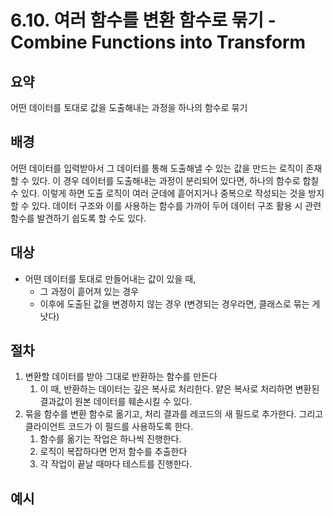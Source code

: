 # 6.10. 여러 함수를 변환 함수로 묶기 - Combine Functions into Transform

## 요약

어떤 데이터를 토대로 값을 도출해내는 과정을 하나의 함수로 묶기

## 배경

어떤 데이터를 입력받아서 그 데이터를 통해 도출해낼 수 있는 값을 만드는 로직이 존재할 수 있다. 이 경우 데이터를 도출해내는 과정이 분리되어 있다면, 하나의 함수로 합칠 수 있다. 이렇게 하면 도출 로직이 여러 군데에 흩어지거나 중복으로 작성되는 것을 방지할 수 있다. 데이터 구조와 이를 사용하는 함수를 가까이 두어 데이터 구조 활용 시 관련 함수를 발견하기 쉽도록 할 수도 있다.

## 대상

- 어떤 데이터를 토대로 만들어내는 값이 있을 때,
    - 그 과정이 흩어져 있는 경우
    - 이후에 도출된 값을 변경하지 않는 경우 (변경되는 경우라면, 클래스로 묶는 게 낫다)

## 절차

1. 변환할 데이터를 받아 그대로 반환하는 함수를 만든다
    1. 이 때, 반환하는 데이터는 깊은 복사로 처리한다. 얕은 복사로 처리하면 변환된 결과값이 원본 데이터를 훼손시킬 수 있다.
2. 묶을 함수를 변환 함수로 옮기고, 처리 결과를 레코드의 새 필드로 추가한다. 그리고 클라이언트 코드가 이 필드를 사용하도록 한다.
    1. 함수를 옮기는 작업은 하나씩 진행한다.
    2. 로직이 복잡하다면 먼저 함수를 추출한다
    3. 각 작업이 끝날 때마다 테스트를 진행한다.

## 예시